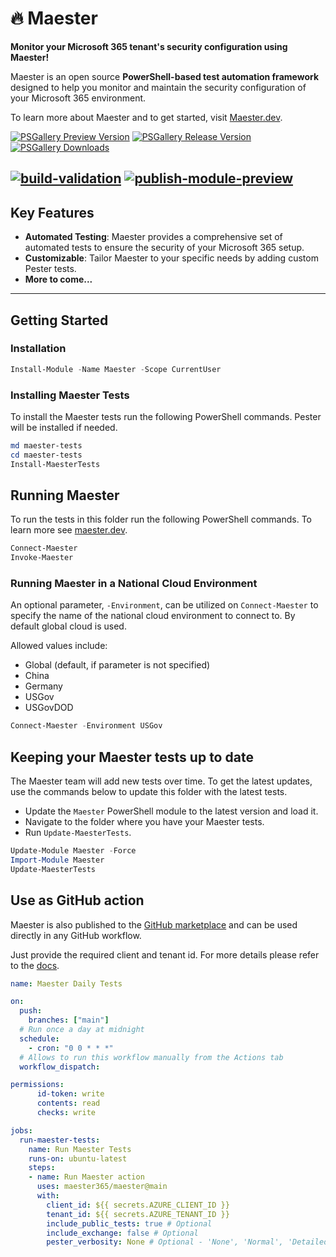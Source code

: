 # 🔥 Maester

**Monitor your Microsoft 365 tenant's security configuration using Maester!**

Maester is an open source **PowerShell-based test automation framework** designed to help you monitor and maintain the security configuration of your Microsoft 365 environment.

To learn more about Maester and to get started, visit [Maester.dev](https://maester.dev).

[![PSGallery Preview Version](https://img.shields.io/powershellgallery/v/maester.svg?style=flat&logo=powershell&label=Preview%20Version&include_prereleases)](https://www.powershellgallery.com/packages/maester) [![PSGallery Release Version](https://img.shields.io/powershellgallery/v/maester.svg?style=flat&logo=powershell&label=Release%20Version)](https://www.powershellgallery.com/packages/maester) [![PSGallery Downloads](https://img.shields.io/powershellgallery/dt/maester.svg?style=flat&logo=powershell&label=PSGallery%20Downloads)](https://www.powershellgallery.com/packages/maester)

[![build-validation](https://github.com/maester365/maester/actions/workflows/build-validation.yaml/badge.svg)](https://github.com/maester365/maester/actions/workflows/build-validation.yaml)
[![publish-module-preview](https://github.com/maester365/maester/actions/workflows/publish-module-preview.yaml/badge.svg)](https://github.com/maester365/maester/actions/workflows/publish-module-preview.yaml)
---

## Key Features

- **Automated Testing**: Maester provides a comprehensive set of automated tests to ensure the security of your Microsoft 365 setup.
- **Customizable**: Tailor Maester to your specific needs by adding custom Pester tests.
- **More to come...**
---

## Getting Started

### Installation

```powershell
Install-Module -Name Maester -Scope CurrentUser
```

### Installing Maester Tests

To install the Maester tests run the following PowerShell commands. Pester will be installed if needed.

```powershell
md maester-tests
cd maester-tests
Install-MaesterTests
```

## Running Maester

To run the tests in this folder run the following PowerShell commands. To learn more see [maester.dev](https://maester.dev).

```powershell
Connect-Maester
Invoke-Maester
```

### Running Maester in a National Cloud Environment

An optional parameter, `-Environment`, can be utilized on `Connect-Maester` to specify the name of the national cloud environment to connect to. By default global cloud is used.

Allowed values include:

- Global (default, if parameter is not specified)
- China
- Germany
- USGov
- USGovDOD

```powershell
Connect-Maester -Environment USGov
```

## Keeping your Maester tests up to date

The Maester team will add new tests over time. To get the latest updates, use the commands below to update this folder with the latest tests.

- Update the `Maester` PowerShell module to the latest version and load it.
- Navigate to the folder where you have your Maester tests.
- Run `Update-MaesterTests`.

```powershell
Update-Module Maester -Force
Import-Module Maester
Update-MaesterTests
```

## Use as GitHub action

Maester is also published to the [GitHub marketplace](https://github.com/marketplace/actions/maester-action) and can be used directly in any GitHub workflow.

Just provide the required client and tenant id. For more details please refer to the [docs](https://maester.dev/docs/monitoring/github/).

```yaml
name: Maester Daily Tests

on:
  push:
    branches: ["main"]
  # Run once a day at midnight
  schedule:
    - cron: "0 0 * * *"
  # Allows to run this workflow manually from the Actions tab
  workflow_dispatch:

permissions:
      id-token: write
      contents: read
      checks: write

jobs:
  run-maester-tests:
    name: Run Maester Tests
    runs-on: ubuntu-latest
    steps:
    - name: Run Maester action
      uses: maester365/maester@main
      with:
        client_id: ${{ secrets.AZURE_CLIENT_ID }}
        tenant_id: ${{ secrets.AZURE_TENANT_ID }}
        include_public_tests: true # Optional
        include_exchange: false # Optional
        pester_verbosity: None # Optional - 'None', 'Normal', 'Detailed', 'Diagnostic'

```
